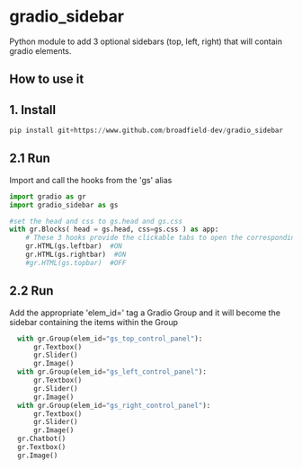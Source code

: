 # gradio_sidebar
Python module to add 3 optional sidebars (top, left, right) that will contain gradio elements.

## How to use it

## 1. Install
```python
pip install git+https://www.github.com/broadfield-dev/gradio_sidebar
```

## 2.1 Run
Import and call the hooks from the 'gs' alias 

```python
import gradio as gr
import gradio_sidebar as gs

#set the head and css to gs.head and gs.css
with gr.Blocks( head = gs.head, css=gs.css ) as app:
    # These 3 hooks provide the clickable tabs to open the corresponding sidebar
    gr.HTML(gs.leftbar)  #ON
    gr.HTML(gs.rightbar)  #ON
    #gr.HTML(gs.topbar)  #OFF
```
## 2.2 Run
Add the appropriate 'elem_id=' tag a Gradio Group and it will become the sidebar containing the items within the Group

```python
  with gr.Group(elem_id="gs_top_control_panel"):
      gr.Textbox()
      gr.Slider()
      gr.Image()
  with gr.Group(elem_id="gs_left_control_panel"):
      gr.Textbox()
      gr.Slider()
      gr.Image()
  with gr.Group(elem_id="gs_right_control_panel"):
      gr.Textbox()
      gr.Slider()
      gr.Image()
  gr.Chatbot()
  gr.Textbox()
  gr.Image()
``` 
